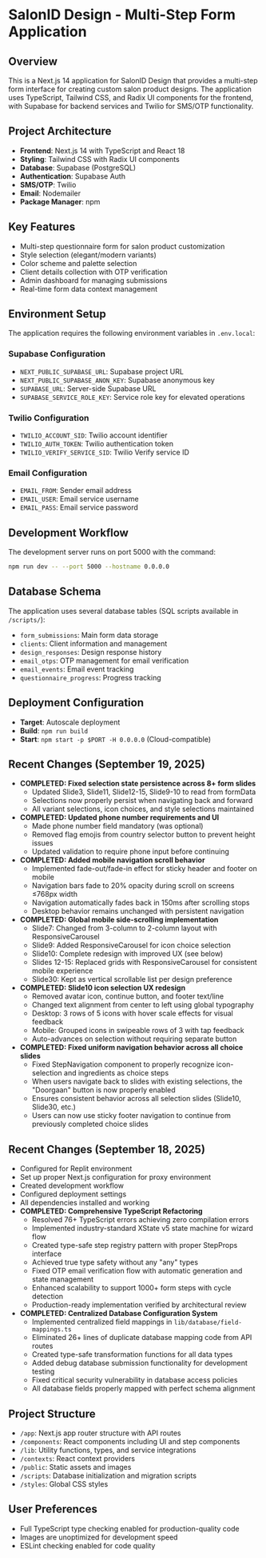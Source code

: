 # SalonID Design - Multi-Step Form Application

## Overview
This is a Next.js 14 application for SalonID Design that provides a multi-step form interface for creating custom salon product designs. The application uses TypeScript, Tailwind CSS, and Radix UI components for the frontend, with Supabase for backend services and Twilio for SMS/OTP functionality.

## Project Architecture
- **Frontend**: Next.js 14 with TypeScript and React 18
- **Styling**: Tailwind CSS with Radix UI components
- **Database**: Supabase (PostgreSQL)
- **Authentication**: Supabase Auth
- **SMS/OTP**: Twilio
- **Email**: Nodemailer
- **Package Manager**: npm

## Key Features
- Multi-step questionnaire form for salon product customization
- Style selection (elegant/modern variants)
- Color scheme and palette selection
- Client details collection with OTP verification
- Admin dashboard for managing submissions
- Real-time form data context management

## Environment Setup
The application requires the following environment variables in `.env.local`:

### Supabase Configuration
- `NEXT_PUBLIC_SUPABASE_URL`: Supabase project URL
- `NEXT_PUBLIC_SUPABASE_ANON_KEY`: Supabase anonymous key
- `SUPABASE_URL`: Server-side Supabase URL
- `SUPABASE_SERVICE_ROLE_KEY`: Service role key for elevated operations

### Twilio Configuration
- `TWILIO_ACCOUNT_SID`: Twilio account identifier
- `TWILIO_AUTH_TOKEN`: Twilio authentication token
- `TWILIO_VERIFY_SERVICE_SID`: Twilio Verify service ID

### Email Configuration
- `EMAIL_FROM`: Sender email address
- `EMAIL_USER`: Email service username
- `EMAIL_PASS`: Email service password

## Development Workflow
The development server runs on port 5000 with the command:
```bash
npm run dev -- --port 5000 --hostname 0.0.0.0
```

## Database Schema
The application uses several database tables (SQL scripts available in `/scripts/`):
- `form_submissions`: Main form data storage
- `clients`: Client information and management
- `design_responses`: Design response history
- `email_otps`: OTP management for email verification
- `email_events`: Email event tracking
- `questionnaire_progress`: Progress tracking

## Deployment Configuration
- **Target**: Autoscale deployment
- **Build**: `npm run build`
- **Start**: `npm start -p $PORT -H 0.0.0.0` (Cloud-compatible)

## Recent Changes (September 19, 2025)
- **COMPLETED: Fixed selection state persistence across 8+ form slides**
  - Updated Slide3, Slide11, Slide12-15, Slide9-10 to read from formData
  - Selections now properly persist when navigating back and forward
  - All variant selections, icon choices, and style selections maintained
- **COMPLETED: Updated phone number requirements and UI**
  - Made phone number field mandatory (was optional)
  - Removed flag emojis from country selector button to prevent height issues
  - Updated validation to require phone input before continuing
- **COMPLETED: Added mobile navigation scroll behavior**
  - Implemented fade-out/fade-in effect for sticky header and footer on mobile
  - Navigation bars fade to 20% opacity during scroll on screens ≤768px width
  - Navigation automatically fades back in 150ms after scrolling stops
  - Desktop behavior remains unchanged with persistent navigation
- **COMPLETED: Global mobile side-scrolling implementation**
  - Slide7: Changed from 3-column to 2-column layout with ResponsiveCarousel
  - Slide9: Added ResponsiveCarousel for icon choice selection
  - Slide10: Complete redesign with improved UX (see below)
  - Slides 12-15: Replaced grids with ResponsiveCarousel for consistent mobile experience
  - Slide30: Kept as vertical scrollable list per design preference
- **COMPLETED: Slide10 icon selection UX redesign**
  - Removed avatar icon, continue button, and footer text/line
  - Changed text alignment from center to left using global typography
  - Desktop: 3 rows of 5 icons with hover scale effects for visual feedback
  - Mobile: Grouped icons in swipeable rows of 3 with tap feedback
  - Auto-advances on selection without requiring separate button
- **COMPLETED: Fixed uniform navigation behavior across all choice slides**
  - Fixed StepNavigation component to properly recognize icon-selection and ingredients as choice steps
  - When users navigate back to slides with existing selections, the "Doorgaan" button is now properly enabled
  - Ensures consistent behavior across all selection slides (Slide10, Slide30, etc.)
  - Users can now use sticky footer navigation to continue from previously completed choice slides

## Recent Changes (September 18, 2025)
- Configured for Replit environment
- Set up proper Next.js configuration for proxy environment
- Created development workflow
- Configured deployment settings
- All dependencies installed and working
- **COMPLETED: Comprehensive TypeScript Refactoring**
  - Resolved 76+ TypeScript errors achieving zero compilation errors
  - Implemented industry-standard XState v5 state machine for wizard flow
  - Created type-safe step registry pattern with proper StepProps interface
  - Achieved true type safety without any "any" types
  - Fixed OTP email verification flow with automatic generation and state management
  - Enhanced scalability to support 1000+ form steps with cycle detection
  - Production-ready implementation verified by architectural review
- **COMPLETED: Centralized Database Configuration System**
  - Implemented centralized field mappings in `lib/database/field-mappings.ts`
  - Eliminated 26+ lines of duplicate database mapping code from API routes
  - Created type-safe transformation functions for all data types
  - Added debug database submission functionality for development testing
  - Fixed critical security vulnerability in database access policies
  - All database fields properly mapped with perfect schema alignment

## Project Structure
- `/app`: Next.js app router structure with API routes
- `/components`: React components including UI and step components
- `/lib`: Utility functions, types, and service integrations
- `/contexts`: React context providers
- `/public`: Static assets and images
- `/scripts`: Database initialization and migration scripts
- `/styles`: Global CSS styles

## User Preferences
- Full TypeScript type checking enabled for production-quality code
- Images are unoptimized for development speed
- ESLint checking enabled for code quality